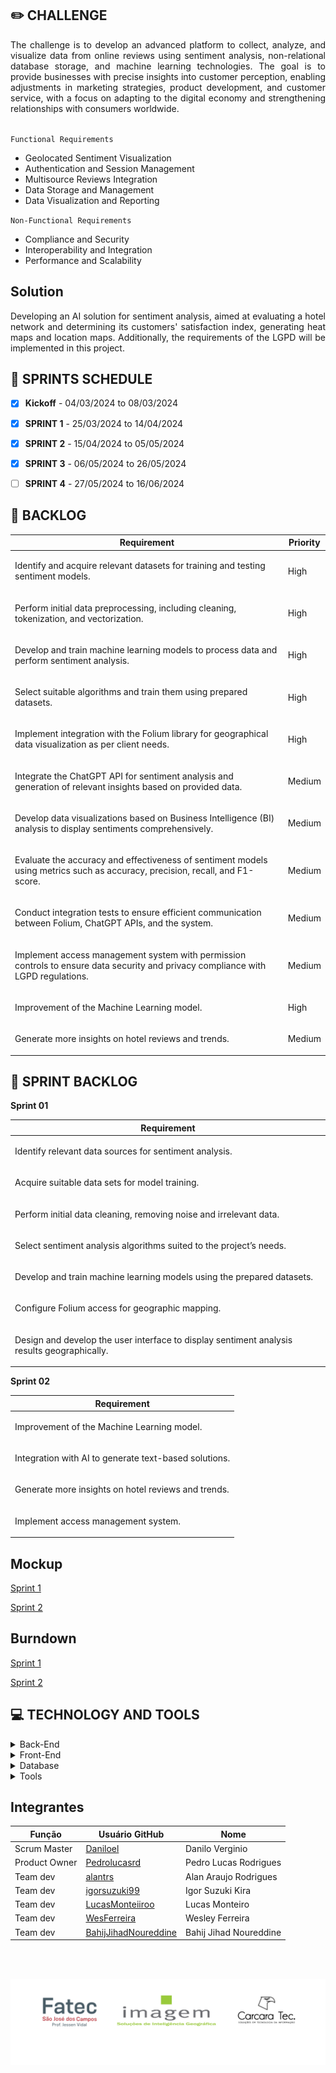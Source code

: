 


## ✏️ **CHALLENGE**
<div align="justify">
The challenge is to develop an advanced platform to collect, analyze, and visualize data from online reviews using sentiment analysis, non-relational database storage, and machine learning technologies. The goal is to provide businesses with precise insights into customer perception, enabling adjustments in marketing strategies, product development, and customer service, with a focus on adapting to the digital economy and strengthening relationships with consumers worldwide.
</div>

<br>

`Functional Requirements`
- Geolocated Sentiment Visualization
- Authentication and Session Management
- Multisource Reviews Integration
- Data Storage and Management
- Data Visualization and Reporting

`Non-Functional Requirements`
- Compliance and Security
- Interoperability and Integration
- Performance and Scalability

## Solution
<div align="justify">
 Developing an AI solution for sentiment analysis, aimed at evaluating a hotel network and determining its customers' satisfaction index, generating heat maps and location maps. Additionally, the requirements of the LGPD will be implemented in this project.
</div>


## 📅 **SPRINTS SCHEDULE**

- [X] **Kickoff** - 04/03/2024 to 08/03/2024

- [X] **SPRINT 1** - 25/03/2024 to 14/04/2024

- [X] **SPRINT 2** - 15/04/2024 to 05/05/2024

- [X] **SPRINT 3** - 06/05/2024 to 26/05/2024

- [ ] **SPRINT 4** - 27/05/2024 to 16/06/2024

## 🎯 **BACKLOG**
<table>
  <thead>
    <tr>
      <th>Requirement</th>
      <th>Priority</th>
    </tr>
  </thead>
  <tbody>
    <tr>
      <td><p>Identify and acquire relevant datasets for training and testing sentiment models.</p></td>
      <td>High</td>
    </tr>
    <tr>
      <td><p>Perform initial data preprocessing, including cleaning, tokenization, and vectorization.</p></td>
      <td>High</td>
    </tr>
    <tr>
      <td><p>Develop and train machine learning models to process data and perform sentiment analysis.</p></td>
      <td>High</td>
    </tr>
    <tr>
      <td><p>Select suitable algorithms and train them using prepared datasets.</p></td>
      <td>High</td>
    </tr>
    <tr>
      <td><p>Implement integration with the Folium library for geographical data visualization as per client needs.</p></td>
      <td>High</td>
    </tr>
    <tr>
      <td><p>Integrate the ChatGPT API for sentiment analysis and generation of relevant insights based on provided data.</p></td>
      <td>Medium</td>
    </tr>
    <tr>
      <td><p>Develop data visualizations based on Business Intelligence (BI) analysis to display sentiments comprehensively.</p></td>
      <td>Medium</td>
    </tr>
    <tr>
      <td><p>Evaluate the accuracy and effectiveness of sentiment models using metrics such as accuracy, precision, recall, and F1-score.</p></td>
      <td>Medium</td>
    </tr>
    <tr>
      <td><p>Conduct integration tests to ensure efficient communication between Folium, ChatGPT APIs, and the system.</p></td>
      <td>Medium</td>
    </tr>
    <tr>
      <td><p>Implement access management system with permission controls to ensure data security and privacy compliance with LGPD regulations.</p></td>
      <td>Medium</td>
    </tr>
    <tr>
      <td><p>Improvement of the Machine Learning model.</p></td>
      <td>High</td>
    </tr>
    <tr>
      <td><p>Generate more insights on hotel reviews and trends.</p></td>
      <td>Medium</td>
    </tr>
   
  </tbody>
</table>

## 🎯 **SPRINT BACKLOG**

**Sprint 01**
<table>
  <thead>
    <tr>
      <th>Requirement</th>
    </tr>
  </thead>
  <tbody>
    <tr>
      <td><p>Identify relevant data sources for sentiment analysis.</p>
    </tr>
    <tr>
      <td>
        <p>Acquire suitable data sets for model training.</p>
      </td>
    </tr>
    <tr>
      <td>
        <p>Perform initial data cleaning, removing noise and irrelevant data.</p>
      </td>
    </tr>
    <tr>
      <td>
        <p>Select sentiment analysis algorithms suited to the project’s needs.</p>
      </td>
    </tr>
    <tr>
      <td>
        <p>Develop and train machine learning models using the prepared datasets.</p>
      </td>
    </tr>
    <tr>
      <td>
        <p>Configure Folium access for geographic mapping.</p>
      </td>
    </tr>
    <tr>
      <td>
        <p>Design and develop the user interface to display sentiment analysis results geographically.</p>
      </td>
   
  </tbody>
</table>

**Sprint 02**
<table>
  <thead>
    <tr>
      <th>Requirement</th>
    </tr>
  </thead>
  <tbody>
    <tr>
      <td><p>Improvement of the Machine Learning model.</p>
    </tr>
    <tr>
      <td>
        <p>Integration with AI to generate text-based solutions.</p>
      </td>
    </tr>
    <tr>
      <td>
        <p>Generate more insights on hotel reviews and trends.</p>
      </td>
    </tr>
    <tr>
      <td>
        <p>Implement access management system.</p>
      </td>
    </tr>
   
  </tbody>
</table>



## Mockup
<a href="images/imagemDashboard.jpeg" target="_blank">Sprint 1</a>

<a href="documentation/images_Sprint2/mockupSprint_2.png" target="_blank">Sprint 2</a>


## Burndown 

<a href="images/sprint01.png" target="_blank">Sprint 1</a>

<a href="documentation/images_Sprint2/burndownSprint_2.png" target="_blank">Sprint 2</a>


## 💻 **TECHNOLOGY AND TOOLS**

<details>
<summary>Back-End</summary>
<h4 align="left"> 
 <a href="https://docs.oracle.com/en/java/"><img src="https://img.shields.io/badge/java-%23ED8B00.svg?style=for-the-badge&logo=java&logoColor=white"/></a>
 <a href="https://spring.io/"><img src="https://img.shields.io/badge/spring-%236DB33F.svg?style=for-the-badge&logo=spring&logoColor=white"/></a>
 <a href="https://www.python.org/"><img src="https://img.shields.io/badge/python-%233776AB.svg?style=for-the-badge&logo=python&logoColor=white"/></a>
</h4>

</details>

<details>
<summary>Front-End</summary>
<h4 align="left"> 
 <a href="https://vuejs.org/"><img src="https://img.shields.io/badge/vuejs-%2335495e.svg?style=for-the-badge&logo=vuedotjs&logoColor=%234FC08D"/></a>

</h4>
</details>

<details>
<summary>Database</summary>

<h4 align="left"> 
  <a href="https://img.shields.io/badge/MongoDB-%234ea94b.svg?style=for-the-badge&logo=mongodb&logoColor=white">
    <img src="https://img.shields.io/badge/MongoDB-%234ea94b.svg?style=for-the-badge&logo=mongodb&logoColor=white" alt="MongoDB Badge">
  </a>
  <a href="https://img.shields.io/badge/mysql-4479A1.svg?style=for-the-badge&logo=mysql&logoColor=white">
    <img src="https://img.shields.io/badge/mysql-4479A1.svg?style=for-the-badge&logo=mysql&logoColor=white" alt="MySQL Badge">
  </a>
</h4>


</details>

<details>
<summary>Tools</summary>

<h4 align="left"> 
  <a href="https://img.shields.io/badge/github-%23121011.svg?style=for-the-badge&logo=github&logoColor=white">
    <img src="https://img.shields.io/badge/github-%23121011.svg?style=for-the-badge&logo=github&logoColor=white" alt="GitHub Badge">
  </a>
  <a href="https://img.shields.io/badge/git-%23F05033.svg?style=for-the-badge&logo=git&logoColor=white">
    <img src="https://img.shields.io/badge/git-%23F05033.svg?style=for-the-badge&logo=git&logoColor=white" alt="Git Badge">
  </a
   <a href="https://img.shields.io/badge/Visual%20Studio%20Code-0078d7.svg?style=for-the-badge&logo=visual-studio-code&logoColor=white)">
    <img src="https://img.shields.io/badge/Visual%20Studio%20Code-0078d7.svg?style=for-the-badge&logo=visual-studio-code&logoColor=white)" alt="code Badge">
  </a>
   <a href="https://img.shields.io/badge/Discord-%235865F2.svg?style=for-the-badge&logo=discord&logoColor=white">
    <img src="https://img.shields.io/badge/Discord-%235865F2.svg?style=for-the-badge&logo=discord&logoColor=white" alt="Discord Badge">
  </a>
   <a href="https://img.shields.io/badge/IntelliJIDEA-000000.svg?style=for-the-badge&logo=intellij-idea&logoColor=white">
   <img src="https://img.shields.io/badge/IntelliJIDEA-000000.svg?style=for-the-badge&logo=intellij-idea&logoColor=white" alt="IntelliJ IDEA Badge">
  </a>
</h4>


</details>

## Integrantes
| Função                 | Usuário GitHub                                     | Nome                   |
|------------------------|----------------------------------------------------|------------------------|
| Scrum Master           | [Daniloel](https://github.com/Daniloel)            | Danilo Verginio         |
| Product Owner          | [Pedrolucasrd](https://github.com/Pedrolucasrd)    | Pedro Lucas Rodrigues  |
| Team dev               | [alantrs](https://github.com/alantrs)              | Alan Araujo Rodrigues |
| Team dev               | [igorsuzuki99](https://github.com/igorsuzuki99)    | Igor Suzuki Kira      |
| Team dev               | [LucasMonteiiroo](https://github.com/LucasMonteiiroo)| Lucas Monteiro      |
| Team dev               | [WesFerreira](https://github.com/WesFerreira)      | Wesley Ferreira         |
| Team dev               | [BahijJihadNoureddine](https://github.com/BahijJihadNoureddine)  | Bahij Jihad Noureddine   |

<p>
 <br>
 <br>
</p>

![logoparceria](https://github.com/CarcaraTec/Imagem-api6sem/blob/main/images/Logo_parceria.png)
